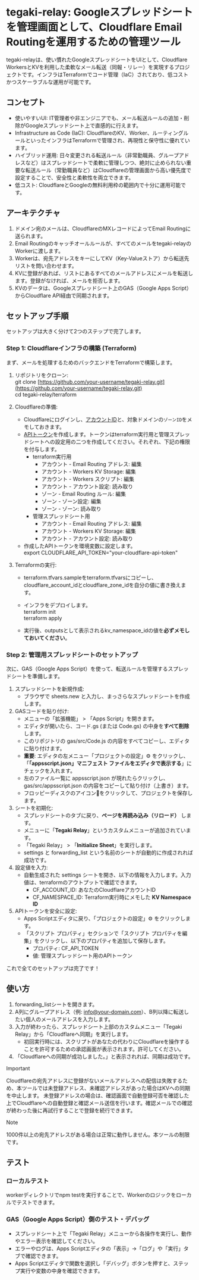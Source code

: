 # tegaki-relay: Googleスプレッドシートを管理画面として、Cloudflare Email Routingを運用するための管理ツール

tegaki-relayは、使い慣れたGoogleスプレッドシートをUIとして、Cloudflare WorkersとKVを利用した柔軟なメール転送（同報・リレー）を実現するプロジェクトです。インフラはTerraformでコード管理（IaC）されており、低コストかつスケーラブルな運用が可能です。

## コンセプト

- 使いやすいUI: IT管理者や非エンジニアでも、メール転送ルールの追加・削除がGoogleスプレッドシート上で直感的に行えます。
- Infrastructure as Code (IaC): CloudflareのKV、Worker、ルーティングルールといったインフラはTerraformで管理され、再現性と保守性に優れています。
- ハイブリッド運用: 日々変更される転送ルール（非常勤職員、グループアドレスなど）はスプレッドシートで柔軟に管理しつつ、絶対に止められない重要な転送ルール（常勤職員など）はCloudflareの管理画面から高い優先度で設定することで、安全性と柔軟性を両立できます。
- 低コスト: CloudflareとGoogleの無料利用枠の範囲内で十分に運用可能です。

## アーキテクチャ

1. ドメイン宛のメールは、CloudflareのMXレコードによってEmail Routingに送られます。
2. Email Routingのキャッチオールルールが、すべてのメールをtegaki-relayのWorkerに渡します。
3. Workerは、宛先アドレスをキーにしてKV（Key-Valueストア）から転送先リストを問い合わせます。
4. KVに登録があれば、リストにあるすべてのメールアドレスにメールを転送します。登録がなければ、メールを拒否します。
5. KVのデータは、Googleスプレッドシート上のGAS（Google Apps Script）からCloudflare API経由で同期されます。

## セットアップ手順

セットアップは大きく分けて2つのステップで完了します。

### Step 1: Cloudflareインフラの構築 (Terraform)

まず、メールを処理するためのバックエンドをTerraformで構築します。

1. リポジトリをクローン:  
   git clone [https://github.com/your-username/tegaki-relay.git](https://github.com/your-username/tegaki-relay.git)  
   cd tegaki-relay/terraform

2. Cloudflareの準備:
   - Cloudflareにログインし、[アカウントID](https://dash.cloudflare.com/?to=/:account/workers-and-pages)と、対象ドメインの`ゾーンID`をメモしておきます。
   - [APIトークン](https://dash.cloudflare.com/profile/api-tokens)を作成します。トークンはterraform実行用と管理スプレッドシートへの設定用の二つを作成してください。それぞれ、下記の権限を付与します。
     - terraform実行用
       - アカウント - Email Routing アドレス: 編集
       - アカウント - Workers KV Storage: 編集
       - アカウント - Workers スクリプト: 編集
       - アカウント - アカウント設定: 読み取り
       - ゾーン - Email Routing ルール: 編集
       - ゾーン - ゾーン設定: 編集
       - ゾーン - ゾーン: 読み取り
     - 管理スプレッドシート用
       - アカウント - Email Routing アドレス: 編集
       - アカウント - Workers KV Storage: 編集
       - アカウント - アカウント設定: 読み取り
   - 作成したAPIトークンを環境変数に設定します。  
     export CLOUDFLARE_API_TOKEN="your-cloudflare-api-token"

3. Terraformの実行:
   - terraform.tfvars.sampleをterraform.tfvarsにコピーし、cloudflare_account_idとcloudflare_zone_idを自分の値に書き換えます。
   - インフラをデプロイします。  
     terraform init  
     terraform apply

   - 実行後、outputsとして表示されるkv_namespace_idの値を**必ずメモしておいてください**。

### Step 2: 管理用スプレッドシートのセットアップ

次に、GAS（Google Apps Script）を使って、転送ルールを管理するスプレッドシートを準備します。

1. スプレッドシートを新規作成:
   - ブラウザで sheets.new と入力し、まっさらなスプレッドシートを作成します。
2. GASコードを貼り付け:
   - メニューの「拡張機能」 > 「Apps Script」を開きます。
   - エディタが開いたら、コード.gs (または Code.gs) の中身を**すべて削除**します。
   - このリポジトリの gas/src/Code.js の内容をすべてコピーし、エディタに貼り付けます。
   - **重要**: エディタの左メニュー「プロジェクトの設定」⚙️ をクリックし、「**「appsscript.json」マニフェスト ファイルをエディタで表示する**」にチェックを入れます。
   - 左のファイル一覧に appsscript.json が現れたらクリックし、gas/src/appsscript.json の内容をコピーして貼り付け（上書き）ます。
   - フロッピーディスクのアイコン💾をクリックして、プロジェクトを保存します。
3. シートを初期化:
   - スプレッドシートのタブに戻り、**ページを再読み込み（リロード）** します。
   - メニューに「**Tegaki Relay**」というカスタムメニューが追加されています。
   - 「Tegaki Relay」 > 「**Initialize Sheet**」を実行します。
   - settings と forwarding_list という名前のシートが自動的に作成されれば成功です。
4. 設定値を入力:
   - 自動生成された settings シートを開き、以下の情報を入力します。入力値は、terraformのアウトプットで確認できます。
     - CF_ACCOUNT_ID: あなたのCloudflareアカウントID
     - CF_NAMESPACE_ID: Terraform実行時にメモした **KV Namespace ID**
5. APIトークンを安全に設定:
   - Apps Scriptエディタに戻り、「プロジェクトの設定」⚙️ をクリックします。
   - 「スクリプト プロパティ」セクションで「スクリプト プロパティを編集」をクリックし、以下のプロパティを追加して保存します。
     - プロパティ: CF_API_TOKEN
     - 値: 管理スプレッドシート用のAPIトークン

これで全てのセットアップは完了です！

## 使い方

1. forwarding_listシートを開きます。
2. A列にグループアドレス（例: info@your-domain.com）、B列以降に転送したい個人のメールアドレスを入力します。
3. 入力が終わったら、スプレッドシート上部のカスタムメニュー「Tegaki Relay」から「Cloudflareへ同期」を実行します。
   - 初回実行時には、スクリプトがあなたの代わりにCloudflareを操作することを許可するための承認画面が表示されます。許可してください。
4. 「Cloudflareへの同期が成功しました。」と表示されれば、同期は成功です。

> [!IMPORTANT]
> Cloudflareの宛先アドレスに登録がないメールアドレスへの配信は失敗するため、本ツールでは未登録アドレス、未確認アドレスがあった場合はKVへの同期を中止します。
> 未登録アドレスの場合は、確認画面で自動登録可否を確認した上でCloudflareへの自動登録と確認メール送信を行います。確認メールでの確認が終わった後に再試行することで登録を続行できます。

> [!NOTE]
> 1000件以上の宛先アドレスがある場合は正常に動作しません。本ツールの制限です。

## テスト

### ローカルテスト

workerディレクトリでnpm testを実行することで、Workerのロジックをローカルでテストできます。

### GAS（Google Apps Script）側のテスト・デバッグ

- スプレッドシート上で「Tegaki Relay」メニューから各操作を実行し、動作やエラー表示を確認してください。
- エラーやログは、Apps Scriptエディタの「表示」→「ログ」や「実行」タブで確認できます。
- Apps Scriptエディタで関数を選択し「デバッグ」ボタンを押すと、ステップ実行や変数の中身を確認できます。

